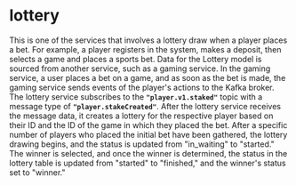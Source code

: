 # lottery

This is one of the services that involves a lottery draw when a player places a bet. For example, a player registers in the system, makes a deposit, then selects a game and places a sports bet.
Data for the Lottery model is sourced from another service, such as a gaming service. In the gaming service, a user places a bet on a game, and as soon as the bet is made, the gaming service sends events of the player's actions to the Kafka broker. The lottery service subscribes to the **`"player.v1.staked"`** topic with a message type of **`"player.stakeCreated"`**. After the lottery service receives the message data, it creates a lottery for the respective player based on their ID and the ID of the game in which they placed the bet.
After a specific number of players who placed the initial bet have been gathered, the lottery drawing begins, and the status is updated from "in_waiting" to "started." The winner is selected, and once the winner is determined, the status in the lottery table is updated from "started" to "finished," and the winner's status set to "winner."
